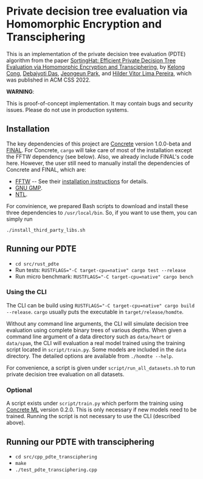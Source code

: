 # Private decision tree evaluation via Homomorphic Encryption and Transciphering 

This is an implementation of the private decision tree evaluation (PDTE) algorithm
from the paper [SortingHat: Efficient Private Decision Tree Evaluation via Homomorphic Encryption and Transciphering](https://eprint.iacr.org/2022/757), 
by [Kelong Cong](https://www.esat.kuleuven.be/cosic/people/kelong-cong/),
[Debajyoti Das](https://dedas111.github.io/),
[Jeongeun Park](https://sites.google.com/view/jeongeunpark/), 
and [Hilder Vitor Lima Pereira](https://hilder-vitor.github.io/), 
which was published in ACM CSS 2022.

**WARNING**:

This is proof-of-concept implementation.
It may contain bugs and security issues.
Please do not use in production systems.

## Installation

The key dependencies of this project are [Concrete](https://github.com/zama-ai/concrete)
version 1.0.0-beta and [FINAL](https://github.com/KULeuven-COSIC/FINAL).
For Concrete, `cargo` will take care of most of the installation except the FFTW dependency (see below). 
Also, we already include FINAL's code here.
However, the user still need to manually install the dependencies of 
Concrete and FINAL, which are:
- [FFTW](https://www.fftw.org/) -- See their [installation instructions](https://github.com/zama-ai/concrete#installation) for details.
- [GNU GMP](https://gmplib.org/).
- [NTL](https://libntl.org/).

For convinience, we prepared Bash scripts to download and install these three dependencies to `/usr/local/bin`. 
So, if you want to use them, you can simply run

`./install_third_party_libs.sh`

## Running our PDTE

- `cd src/rust_pdte` 
- Run tests: `RUSTFLAGS="-C target-cpu=native" cargo test --release`
- Run micro benchmark: `RUSTFLAGS="-C target-cpu=native" cargo bench`

### Using the CLI

The CLI can be build using 
`RUSTFLAGS="-C target-cpu=native" cargo build --release`.
`cargo` usually puts the executable in `target/release/homdte`.

Without any command line arguments, the CLI will simulate decision tree evaluation
using complete binary trees of various depths.
When given a command line argument of a data directory such as `data/heart` or `data/spam`,
the CLI will evaluation a real model
trained using the training script located in `script/train.py`.
Some models are included in the `data` directory.
The detailed options are available from `./homdte --help`.

For convenience, a script is given under `script/run_all_datasets.sh`
to run private decision tree evaluation on all datasets.

### Optional

A script exists under `script/train.py` which perform the training
using [Concrete ML](https://github.com/zama-ai/concrete-ml) version 0.2.0.
This is only necessary if new models need to be trained.
Running the script is not necessary to use the CLI (described above).

## Running our PDTE with transciphering

- `cd src/cpp_pdte_transciphering`
- `make`
- `./test_pdte_transciphering.cpp`
